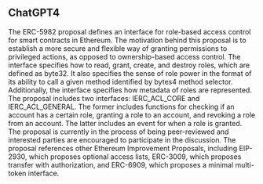 ## ChatGPT4

The ERC-5982 proposal defines an interface for role-based access control for smart contracts in Ethereum. The motivation behind this proposal is to establish a more secure and flexible way of granting permissions to privileged actions, as opposed to ownership-based access control. The interface specifies how to read, grant, create, and destroy roles, which are defined as byte32. It also specifies the sense of role power in the format of its ability to call a given method identified by bytes4 method selector. Additionally, the interface specifies how metadata of roles are represented. The proposal includes two interfaces: IERC_ACL_CORE and IERC_ACL_GENERAL. The former includes functions for checking if an account has a certain role, granting a role to an account, and revoking a role from an account. The latter includes an event for when a role is granted. The proposal is currently in the process of being peer-reviewed and interested parties are encouraged to participate in the discussion. The proposal references other Ethereum Improvement Proposals, including EIP-2930, which proposes optional access lists, ERC-3009, which proposes transfer with authorization, and ERC-6909, which proposes a minimal multi-token interface.
